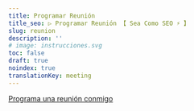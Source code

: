 ```yaml
---
title: Programar Reunión
title_seo: ▷ Programar Reunión 【 Sea Como SEO ⚡️ 】
slug: reunion
description: ''
# image: instrucciones.svg
toc: false
draft: true
noindex: true
translationKey: meeting
---
```


<!-- Principio del widget de enlace de Calendly -->
<link href="https://assets.calendly.com/assets/external/widget.css" rel="stylesheet">
<script src="https://assets.calendly.com/assets/external/widget.js" type="text/javascript" async></script>
<a href="" onclick="Calendly.initPopupWidget({url: 'https://calendly.com/lorensansol/seacomoseo'});return false;">Programa una reunión conmigo</a>
<!-- Final del widget de enlace de Calendly -->